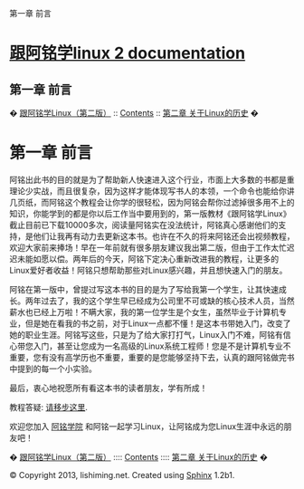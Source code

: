 第一章 前言

# [跟阿铭学linux 2 documentation](index.md)

## 第一章 前言

&#65533;  [跟阿铭学Linux（第二版）](index.md)  ::   [Contents](index.md)  ::   [第二章 关于Linux的历史](chapter2.md)  &#65533;

# 第一章 前言

阿铭出此书的目的就是为了帮助新人快速进入这个行业，市面上大多数的书都是重理论少实战，而且很复杂，因为这样才能体现写书人的本领，一个命令也能给你讲几页纸，而阿铭这个教程会让你学的很轻松，因为阿铭会帮你过滤掉很多用不上的知识，你能学到的都是你以后工作当中要用到的，第一版教材《跟阿铭学Linux》截止目前已下载10000多次，阅读量阿铭实在没法统计，阿铭真心感谢他们的支持，是他们让我再有动力去更新这本书。也许在不久的将来阿铭还会出视频教程，欢迎大家前来捧场！早在一年前就有很多朋友建议我出第二版，但由于工作太忙迟迟未能如愿以偿。两年后的今天，阿铭下定决心重新改进我的教程，让更多的Linux爱好者收益！阿铭只想帮助那些对Linux感兴趣，并且想快速入门的朋友。

阿铭在第一版中，曾提过写这本书的目的是为了写给我第一个学生，让其快速成长。两年过去了，我的这个学生早已经成为公司里不可或缺的核心技术人员，当然薪水也已经上万啦！不瞒大家，我的第一位学生是个女生，虽然毕业于计算机专业，但是她在看我的书之前，对于Linux一点都不懂！是这本书带她入门，改变了她的职业生涯。阿铭写这些，只是为了给大家打打气，Linux入门不难，阿铭有信心带您入门，甚至让您成为一名高级的Linux系统工程师！您是不是计算机专业不重要，您有没有高学历也不重要，重要的是您能够坚持下去，认真的跟阿铭做完书中提到的每一个小实验。

最后，衷心地祝愿所有看这本书的读者朋友，学有所成！

教程答疑: [请移步这里](http://www.lishiming.net/forum-40-1.md).

欢迎您加入 [阿铭学院](http://www.aminglinux.com)
和阿铭一起学习Linux，让阿铭成为您Linux生涯中永远的朋友吧！

&#65533;  [跟阿铭学Linux（第二版）](index.md)  ::::   [Contents](index.md)  ::::   [第二章
关于Linux的历史](chapter2.md)  &#65533;

&copy; Copyright 2013, lishiming.net. Created using [Sphinx](http://sphinx-doc.org/) 1.2b1.
